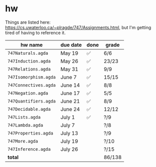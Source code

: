 # hw

Things are listed here: https://cs.uwaterloo.ca/~plragde/747/Assignments.html, but I'm getting tired of having to reference it.

| hw name               | due date | done     | grade  |
| --------------------- | -------- | -------- | ------ |
| `747Naturals.agda`    | May 19   | &#x2705; | 6/6    |
| `747Induction.agda`   | May 26   | &#x2705; | 23/23  |
| `747Relations.agda`   | May 31   | &#x2705; | 9/9    |
| `747Isomorphism.agda` | June 7   | &#x2705; | 15/15  |
| `747Connectives.agda` | June 14  | &#x2705; | 8/8    |
| `747Negation.agda`    | June 17  | &#x2705; | 5/5    |
| `747Quantifiers.agda` | June 21  | &#x2705; | 8/9    |
| `747Decidable.agda`   | June 24  | &#x2705; | 12/12  |
| `747Lists.agda`       | July 1   | &#x2705; | ?/9    |
| `747Lambda.agda`      | July 7   |          | ?/8    |
| `747Properties.agda`  | July 13  |          | ?/9    |
| `747More.agda`        | July 19  |          | ?/10   |
| `747Inference.agda`   | July 26  |          | ?/15   |
| **total**             |          |          | 86/138 |
